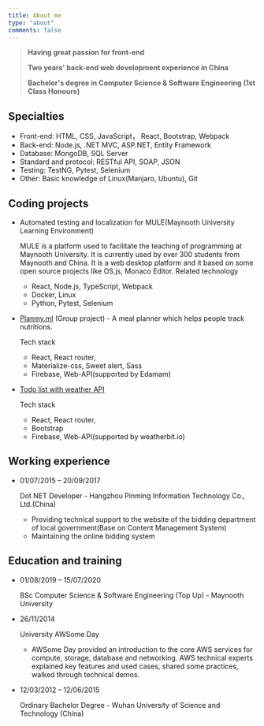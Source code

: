 ```yaml
---
title: About me
type: "about"
comments: false
---
```


>**Having great passion for front-end**
>
>**Two years' back-end web development experience in China**
>
>**Bachelor's degree in Computer Science & Software Engineering (1st Class Honours)**

## Specialties
- Front-end: HTML, CSS, JavaScript， React, Bootstrap, Webpack
- Back-end: Node.js, .NET MVC, ASP.NET, Entity Framework
- Database: MongoDB, SQL Server
- Standard and protocol: RESTful API, SOAP, JSON
- Testing: TestNG, Pytest, Selenium
- Other: Basic knowledge of Linux(Manjaro, Ubuntu), Git

## Coding projects
- Automated testing and localization for MULE(Maynooth University Learning Environment)
    
    MULE is a platform used to facilitate the teaching of programming at Maynooth University. It is currently used by over 300 students from Maynooth and China. It is a web desktop platform and it based on some open source projects like OS.js, Monaco Editor.
    Related technology
    - React, Node.js, TypeScript, Webpack
    - Docker, Linux
    - Python, Pytest, Selenium
- [Planmy.ml](https://planmy.ml/) (Group project) - A meal planner which helps people track nutritions.

    Tech stack
    - React, React router, 
    - Materialize-css, Sweet alert, Sass
    - Firebase, Web-API(supported by Edamam) 

- [Todo list with weather API](https://github.com/HuEnming/Todo-List)
    
    Tech stack
    - React, React router, 
    - Bootstrap
    - Firebase, Web-API(supported by weatherbit.io) 

## Working experience
- 01/07/2015 – 20/09/2017
    
    Dot NET Developer - Hangzhou Pinming Information Technology Co., Ltd.(China)
    - Providing technical support to the website of the bidding department of local government(Base on Content Management System)
    - Maintaining the online bidding system

## Education and training
- 01/08/2019 – 15/07/2020  
    
    BSc Computer Science & Software Engineering (Top Up) - Maynooth University
- 26/11/2014
    
    University AWSome Day
    - AWSome Day provided an introduction to the core AWS services for compute, storage, database and networking. AWS technical experts explained key features and used cases, shared some practices, walked through technical demos. 
- 12/03/2012 – 12/06/2015
    
    Ordinary Bachelor Degree - Wuhan University of Science and Technology (China)